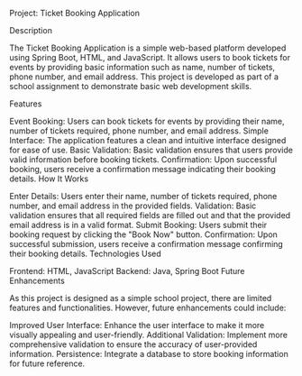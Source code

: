 Project: Ticket Booking Application

Description

The Ticket Booking Application is a simple web-based platform developed using Spring Boot, HTML, and JavaScript. It allows users to book tickets for events by providing basic information such as name, number of tickets, phone number, and email address. This project is developed as part of a school assignment to demonstrate basic web development skills.

Features

Event Booking: Users can book tickets for events by providing their name, number of tickets required, phone number, and email address.
Simple Interface: The application features a clean and intuitive interface designed for ease of use.
Basic Validation: Basic validation ensures that users provide valid information before booking tickets.
Confirmation: Upon successful booking, users receive a confirmation message indicating their booking details.
How It Works

Enter Details: Users enter their name, number of tickets required, phone number, and email address in the provided fields.
Validation: Basic validation ensures that all required fields are filled out and that the provided email address is in a valid format.
Submit Booking: Users submit their booking request by clicking the "Book Now" button.
Confirmation: Upon successful submission, users receive a confirmation message confirming their booking details.
Technologies Used

Frontend: HTML, JavaScript
Backend: Java, Spring Boot
Future Enhancements

As this project is designed as a simple school project, there are limited features and functionalities. However, future enhancements could include:

Improved User Interface: Enhance the user interface to make it more visually appealing and user-friendly.
Additional Validation: Implement more comprehensive validation to ensure the accuracy of user-provided information.
Persistence: Integrate a database to store booking information for future reference.
